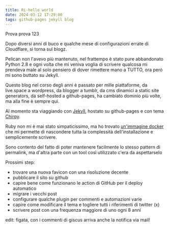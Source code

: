 ```yaml
---
title: Ri-hello world
date: 2024-03-12 17:29:00
tags: github-pages jekyll blog
---
```

Prova prova 123

Dopo diversi anni di buco e qualche mese di configurazioni errate di Cloudflare, si torna sul blogz.

Pelican non l'avevo più mantenuto, nel frattempo è stato pure abbandonato Python 2.8 e ogni volta che mi veniva voglia di scrivere qualcosa mi prendeva male al solo pensiero di dover rimettere mano a TUTTO, ora però mi sono buttato su Jekyll.

Questo blog nel corso degli anni è passato per mille piattaforme, da live.space a wordpress, da blogger a tumblr, da cms dinamici a static site generators, da self-hosted a github-pages, ha cambiato dominio più volte, ma alla fine è sempre qui.

Al momento sta viaggiando con [Jekyll](https://jekyllrb.com/), hostato su github-pages e con tema [Chirpy](https://github.com/cotes2020/jekyll-theme-chirpy).

Ruby non mi è mai stato simpaticissimo, ma ho trovato [un'immagine docker](https://github.com/BretFisher/jekyll-serve) che mi permette di nascondere tutta la complessità dell'installazione e semplicemente scrivere.

Sono contento del fatto di poter mantenere facilmente lo stesso pattern di permalink, ma d'altra parte con un tool così utilizzato c'era da aspettarselo

Prossimi step:
- trovare una nuova favicon con una risoluzione decente
- pubblicare il sito su github
- capire bene come funzionano le action di GitHub per il deploy automatico
- migrare i vecchi post
- configurare qualche plugin per commenti e automazioni varie
- capire come modificare il tema e togliere tutti i riferimenti di twitter (x)
- scrivere post con una frequenza maggiore di uno ogni 8 anni


edit: figata, con i commenti di giscus arriva anche la notifica via mail!
